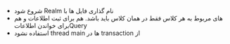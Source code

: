 * شروع شود Realm نام گذاری فایل ها با
* های مربوط به هر کلاس فقط در همان کلاس باید باشد. هم برای ثبت اطلاعات و هم برای خواندن اطلاعاتQuery
*  استفاده نشود thread main ها در transaction از

